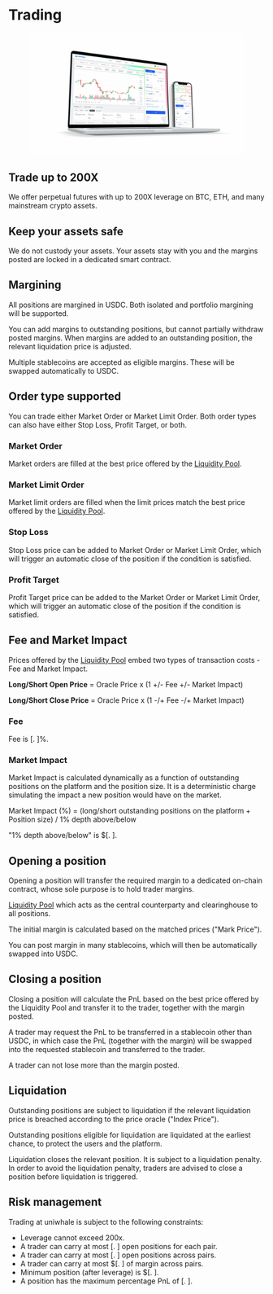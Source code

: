 # Trading



<figure><img src=".gitbook/assets/section_trade.png" alt=""><figcaption></figcaption></figure>

## Trade up to 200X

We offer perpetual futures with up to 200X leverage on BTC, ETH, and many mainstream crypto assets.

## Keep your assets safe

We do not custody your assets. Your assets stay with you and the margins posted are locked in a dedicated smart contract.

## Margining

All positions are margined in USDC. Both isolated and portfolio margining will be supported.&#x20;

You can add margins to outstanding positions, but cannot partially withdraw posted margins. When margins are added to an outstanding position, the relevant liquidation price is adjusted.

Multiple stablecoins are accepted as eligible margins. These will be swapped automatically to USDC.

## Order type supported

You can trade either Market Order or Market Limit Order. Both order types can also have either Stop Loss, Profit Target, or both.

### Market Order

Market orders are filled at the best price offered by the [Liquidity Pool](liquidity-pool.md).

### Market Limit Order

Market limit orders are filled when the limit prices match the best price offered by the [Liquidity Pool](liquidity-pool.md).

### Stop Loss

Stop Loss price can be added to Market Order or Market Limit Order, which will trigger an automatic close of the position if the condition is satisfied.

### Profit Target

Profit Target price can be added to the Market Order or Market Limit Order, which will trigger an automatic close of the position if the condition is satisfied.

## Fee and Market Impact

Prices offered by the [Liquidity Pool](liquidity-pool.md) embed two types of transaction costs - Fee and Market Impact.

**Long/Short Open Price** = Oracle Price x (1 +/- Fee +/- Market Impact)

**Long/Short Close Price** = Oracle Price x (1 -/+ Fee -/+ Market Impact)

### Fee

Fee is \[.  ]%.

### Market Impact

Market Impact is calculated dynamically as a function of outstanding positions on the platform and the position size. It is a deterministic charge simulating the impact a new position would have on the market.

Market Impact (%) = (long/short outstanding positions on the platform + Position size) / 1% depth above/below

"1% depth above/below" is $\[.  ].

## Opening a position

Opening a position will transfer the required margin to a dedicated on-chain contract, whose sole purpose is to hold trader margins.

[Liquidity Pool](liquidity-pool.md) which acts as the central counterparty and clearinghouse to all positions.

The initial margin is calculated based on the matched prices ("Mark Price").

You can post margin in many stablecoins, which will then be automatically swapped into USDC.

## Closing a position

Closing a position will calculate the PnL based on the best price offered by the Liquidity Pool and transfer it to the trader, together with the margin posted.&#x20;

A trader may request the PnL to be transferred in a stablecoin other than USDC, in which case the PnL (together with the margin) will be swapped into the requested stablecoin and transferred to the trader.

A trader can not lose more than the margin posted.&#x20;

## Liquidation

Outstanding positions are subject to liquidation if the relevant liquidation price is breached according to the price oracle ("Index Price").

Outstanding positions eligible for liquidation are liquidated at the earliest chance, to protect the users and the platform.

Liquidation closes the relevant position. It is subject to a liquidation penalty. In order to avoid the liquidation penalty, traders are advised to close a position before liquidation is triggered.

## Risk management

Trading at uniwhale is subject to the following constraints:

* Leverage cannot exceed 200x.
* A trader can carry at most \[. ] open positions for each pair.
* A trader can carry at most \[. ] open positions across pairs.
* A trader can carry at most $\[.  ] of margin across pairs.
* Minimum position (after leverage) is $\[.  ].
* A position has the maximum percentage PnL of \[.  ].

